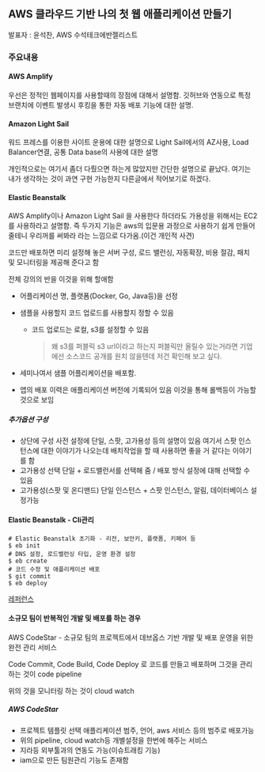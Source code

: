 ## AWS 클라우드 기반 나의 첫 웹 애플리케이션 만들기

발표자 : 윤석찬, AWS 수석테크에반젤리스트

### 주요내용

#### AWS Amplify

우선은 정적인 웹페이지를 사용할때의 장점에 대해서 설명함. 깃허브와 연동으로 특정 브랜치에 이벤트 발생시 후킹을 통한 자동 배포 기능에 대한 설명.

#### Amazon Light Sail

워드 프레스를 이용한 사이트 운용에 대한 설명으로 Light Sail에서의 AZ사용, Load Balancer연결, 공통 Data base의 사용에 대한 설명

개인적으로는 여기서 좀더 다뤘으면 하는게 많았지만 간단한 설명으로 끝났다. 여기는 내가 생각하는 것이 과연 구현 가능한지 다른글에서 적어보기로 하겠다.

#### Elastic Beanstalk

AWS Amplify이나 Amazon Light Sail 을 사용한다 하더라도 가용성을 위해서는 EC2를 사용하라고 설명함. 즉 두가지 기능은 aws의 입문용 과정으로 사용하기 쉽게 만들어 줄테니 우리꺼를 써봐라 라는 느낌으로 다가옴.(이건 개인적 사견)

코드만 배포하면 미리 설정해 놓은 서버 구성, 로드 밸런싱, 자동확장, 비용 절감, 패치 및 모니터링을 제공해 준다고 함

전체 강의의 반을 이것을 위해 할애함

- 어플리케이션 명,  플랫폼(Docker, Go, Java등)을 선정

- 샘플을 사용할지 코드 업로드를 사용할지 정할 수 있음

  - 코드 업로드는 로컬, s3를 설정할 수 있음 

    > 왜 s3를 퍼블릭 s3 url이라고 하는지 퍼블릭만 올릴수 있는거라면 기업에선 소스코드 공개를 원치 않을텐데 저건 확인해 보고 싶다.

- 세미나여서 샘플 어플리케이션을 배포함.
- 앱의 배포 이력은 애플리케이션 버전에 기록되어 있음 이것을 통해 롤백등이 가능할 것으로 보임

##### 추가옵션 구성

- 상단에 구성 사전 설정에 단일, 스팟, 고가용성 등의 설명이 있음
  여기서 스팟 인스턴스에 대한 이야기가 나오는데 배치작업을 할 때 사용하면 좋을 거 같다는 이야기를 함
- 고가용성 선택
  단일 + 로드밸런서를 선택해 줌 / 배포 방식 설정에 대해 선택할 수 있음
- 고가용성(스팟 및 온디맨드)
  단일 인스턴스 + 스팟 인스턴스, 알림, 데이터베이스 설정가능

#### Elastic Beanstalk - Cli관리

```shell
# Elastic Beanstalk 초기화 - 리전, 보안키, 플랫폼, 키페어 등
$ eb init
# DNS 설정, 로드밸런싱 타입, 운영 환경 설정
$ eb create
# 코드 수정 및 애플리케이션 배포
$ git commit
$ eb deploy
```

[레퍼런스](https://docs.aws.amazon.com/elasticbeanstalk/latest/dg/eb-cli3.html)

#### 소규모 팀이 반복적인 개발 및 배포를 하는 경우

AWS CodeStar - 소규모 팀의 프로젝트에서 데브옵스 기반 개발 및 배포 운영을 위한 완전 관리 서비스

Code Commit, Code Build, Code Deploy 로 코드를 만들고 배포하며 그것을 관리하는 것이 code pipeline

위의 것을 모니터링 하는 것이 cloud watch

##### AWS CodeStar

- 프로젝트 템플릿 선택
  애플리케이션 범주, 언어, aws 서비스 등의 범주로 배포가능
- 위의 pipeline, cloud watch등 개별설정을 한번에 해주는 서비스
- 지라등 외부툴과의 연동도 가능(이슈트래킹 기능)
- iam으로 만든 팀원관리 기능도 존재함